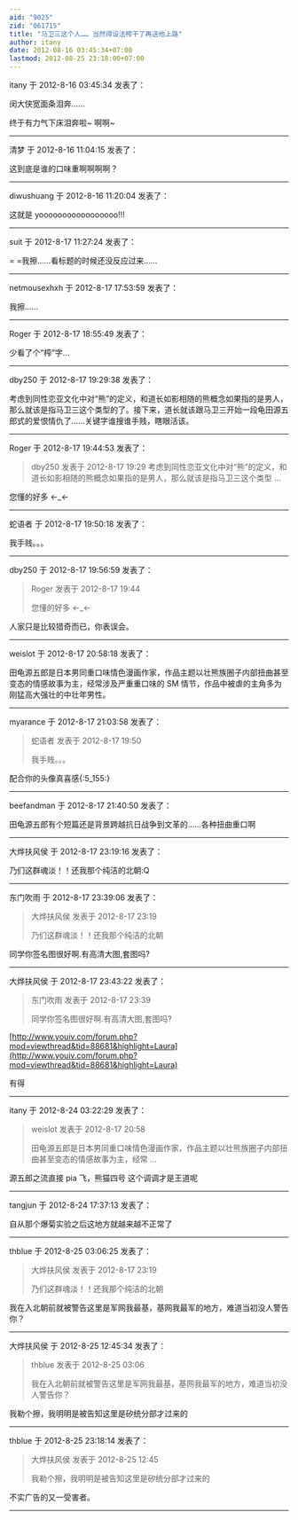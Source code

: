 ```yaml
---
aid: "9025"
zid: "061715"
title: "马卫三这个人…… 当然得设法榨干了再送他上路"
author: itany
date: 2012-08-16 03:45:34+07:00
lastmod: 2012-08-25 23:18:00+07:00
---
```


itany 于 2012-8-16 03:45:34 发表了：

闵大侠宽面条泪奔……

终于有力气下床泪奔啦~ 啊啊~

---

清梦 于 2012-8-16 11:04:15 发表了：

这到底是谁的口味重啊啊啊啊？

---

diwushuang 于 2012-8-16 11:20:04 发表了：

这就是 yooooooooooooooooo!!!

---

suit 于 2012-8-17 11:27:24 发表了：

= =我擦……看标题的时候还没反应过来……

---

netmousexhxh 于 2012-8-17 17:53:59 发表了：

我擦……

---

Roger 于 2012-8-17 18:55:49 发表了：

少看了个“榨”字...

---

dby250 于 2012-8-17 19:29:38 发表了：

考虑到同性恋亚文化中对“熊”的定义，和道长如影相随的熊概念如果指的是男人，那么就该是指马卫三这个类型的了。接下来，道长就该跟马卫三开始一段龟田源五郎式的爱恨情仇了……关键字谁搜谁手贱，瞎眼活该。

---

Roger 于 2012-8-17 19:44:53 发表了：

> dby250 发表于 2012-8-17 19:29 考虑到同性恋亚文化中对“熊”的定义，和道长如影相随的熊概念如果指的是男人，那么就该是指马卫三这个类型 ...

您懂的好多 ←_←

---

蛇语者 于 2012-8-17 19:50:18 发表了：

我手贱。。。

---

dby250 于 2012-8-17 19:56:59 发表了：

> Roger 发表于 2012-8-17 19:44
>
> 您懂的好多 ←_←

人家只是比较猎奇而已，你表误会。

---

weislot 于 2012-8-17 20:58:18 发表了：

田龟源五郎是日本男同重口味情色漫画作家，作品主题以壮熊族圈子内部扭曲甚至变态的情感故事为主，经常涉及严重重口味的 SM 情节，作品中被虐的主角多为刚猛高大强壮的中壮年男性。

---

myarance 于 2012-8-17 21:03:58 发表了：

> 蛇语者 发表于 2012-8-17 19:50
>
> 我手贱。。。

配合你的头像真喜感{:5_155:}

---

beefandman 于 2012-8-17 21:40:50 发表了：

田龟源五郎有个短篇还是背景跨越抗日战争到文革的……各种扭曲重口啊

---

大烨扶风侯 于 2012-8-17 23:19:16 发表了：

乃们这群魂淡！！还我那个纯洁的北朝:Q

---

东门吹雨 于 2012-8-17 23:39:06 发表了：

> 大烨扶风侯 发表于 2012-8-17 23:19
>
> 乃们这群魂淡！！还我那个纯洁的北朝

同学你签名图很好啊.有高清大图,套图吗?

---

大烨扶风侯 于 2012-8-17 23:43:22 发表了：

> 东门吹雨 发表于 2012-8-17 23:39
>
> 同学你签名图很好啊.有高清大图,套图吗?

[http://www.youiv.com/forum.php?mod=viewthread&tid=88681&highlight=Laura](http://www.youiv.com/forum.php?mod=viewthread&tid=88681&highlight=Laura)

有得

---

itany 于 2012-8-24 03:22:29 发表了：

> weislot 发表于 2012-8-17 20:58
>
> 田龟源五郎是日本男同重口味情色漫画作家，作品主题以壮熊族圈子内部扭曲甚至变态的情感故事为主，经常 ...

源五郎之流直接 pia 飞，熊猫四号 这个调调才是王道呢

---

tangjun 于 2012-8-24 17:37:13 发表了：

自从那个爆菊实验之后这地方就越来越不正常了

---

thblue 于 2012-8-25 03:06:25 发表了：

> 大烨扶风侯 发表于 2012-8-17 23:19
>
> 乃们这群魂淡！！还我那个纯洁的北朝

我在入北朝前就被警告这里是军网我最基，基网我最军的地方，难道当初没人警告你？

---

大烨扶风侯 于 2012-8-25 12:45:34 发表了：

> thblue 发表于 2012-8-25 03:06
>
> 我在入北朝前就被警告这里是军网我最基，基网我最军的地方，难道当初没人警告你？

我勒个擦，我明明是被告知这里是矽统分部才过来的

---

thblue 于 2012-8-25 23:18:14 发表了：

> 大烨扶风侯 发表于 2012-8-25 12:45
>
> 我勒个擦，我明明是被告知这里是矽统分部才过来的

不实广告的又一受害者。

---
